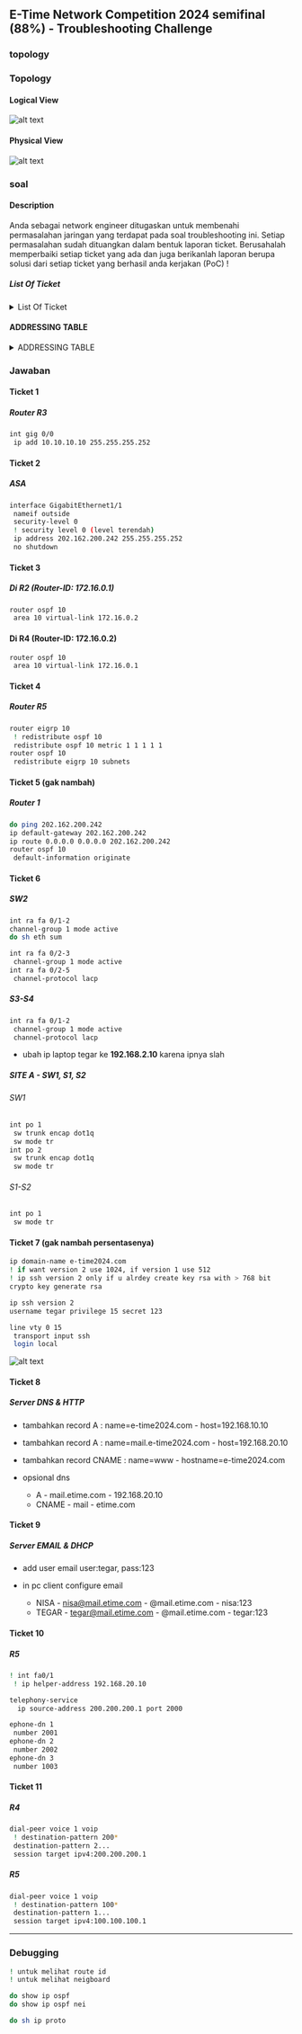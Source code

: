 ## E-Time Network Competition 2024 semifinal (88%) - Troubleshooting Challenge
### topology
### Topology
#### Logical View
![alt text](images/README/image.png)

#### Physical View
![alt text](images/README/image-2.png)

### soal
#### Description 
Anda sebagai network engineer ditugaskan untuk membenahi permasalahan jaringan yang terdapat pada soal troubleshooting ini. Setiap permasalahan sudah dituangkan dalam bentuk laporan ticket. Berusahalah memperbaiki setiap ticket yang ada dan juga berikanlah laporan berupa solusi dari setiap ticket yang berhasil anda kerjakan (PoC) !

##### List Of Ticket
<details>
<summary>List Of Ticket</summary>

##### Ticket 1
Terdapat laporan bahwasanya router backbone untuk koneksi p2p R1 dan R3 tidak bisa saling ping. Segera perbaiki ya!

##### Ticket 2
Karena sedang marak issue security, bos minta jaringannya dipasangkan firewall disisi terluar jaringan internet E-Time. Saat ini Firewall ASA baru dipasangkan saja belum ada konfigurasi. Coba kamu bantu setting Kearah interface router dengan nama “outside” dengan security level 0.

##### Ticket 3
Urgent!!, jaringan pada Site-A tidak berhasil terkoneksi ke jaringan ospf backbone, sehingga koneksi menjadi terganggu. Segera cari permasalahannya dan perbaiki!

##### Ticket 4
Info!!, jaringan pada Site-B menggunakan routing protokol eigrp. Sedangkan pada Site-A menggunakan routing protokol ospf. Bantu agar kedua routing tersebut dapat saling terkoneksi.

##### Ticket 5
Pada R1 merupakan router yang berperan menjadi ISP untuk memberikan internet kepada semua client dibawahnya, kamu diminta untuk menambahkan konfigurasi default route kearah upstream!

##### Ticket 6
Terjadi gangguan pada layanan etherchannel pada jaringan Site-B yang mengakibatkan jaringan protokol etherchannel tidak dapat berjalan. Mohon dicek dan diperbaiki!

##### Ticket 7
Tim support pada instansi etime ingin dapat mengakses perangkat router pada R1, R2 dan R3 secara remote dari laptop Tegar, buatkanlah akses remote tersebut dengan user tegar dan pass 123.

##### Ticket 8
Terdapat komplen bahwasanya layanan web pada server http hanya dapat diakses menggunakan alamat ip server. Tolong buatkan domain agar mempermudah akses ke web. Domain yang dibuatkan untuk akses ke web yaitu etime.com dan www.e-time2024.com dengan type A record dan juga CNAME.

##### Ticket 9
Karyawan atas nama tegar minta dibuatkan akun email ke tim IT agar bisa mengirimkan berkas berkas kerjaannya ke karyawan atas nama nisa. Saat ini yang sudah memiliki akun email hanya karyawan nisa. Segera buatkan dan setup dilaptopnya dengan nama user tegar dengan password 123.

##### Ticket 10
Ada laporan pada IP Phone pada Site-B tidak dapat digunakan untuk menelpon antar pegawai Tria dan Ikhwan, cek kenapa bisa terjadi dan selesaikan agar bisa digunakan untuk menelpon antar pegawai pada Site-B!

##### Ticket 11
Bos ingin layanan VoIP pada Site-A dan Site-B bisa terhubung satu sama lain agar komunikasi antar pegawai menjadi lebih mudah untuk dapat kordinasi antar site. coba kamu bantu konfigurasikan masalah ini tersolusikan.

##### Ticket 12
Setelah kamu mencoba memperbaiki semua ticket yang ada, kamu diminta bos untuk audit jaringan tersebut dengan menuliskan/mendokumentasikan semua services yang kamu temui kedalam file poc!

</details>

#### ADDRESSING TABLE
<details>
<summary>ADDRESSING TABLE</summary>

| Device | Interface | IP Address/Prefix        | Default Gateway        |
|--------|-----------|--------------------------|------------------------|
| R1-ISP | GI0/0     | 10.10.10.5/30            | -                      |
|        | GI0/1     | 10.10.10.9/30            | -                      |
|        | GI0/2     | 202.162.200.241/30       | 202.162.200.242/30     |
| R2     | GI0/0     | 10.10.10.6/30            | -                      |
|        | GI0/1     | 10.10.10.13/30           | -                      |
|        | GI0/2     | 172.16.0.1/29            | -                      |
| R3     | GI0/0     | 10.10.10.10/30           | -                      |
|        | GI0/1     | 10.10.10.14/30           | -                      |
|        | GI0/2     | 172.16.1.1/29            | -                      |
| R4     | GI0/0     | 172.16.0.2/29            | -                      |
|        | GI0/1     | 100.100.100.1/24         | -                      |
| R5     | Fa0/0     | 172.16.1.2/29            | -                      |
|        | Fa0/1     | 200.200.200.1/24         | -                      |
| SW1    | Fa/1      | 100.100.100.2/29         | -                      |
|        | VLAN 10   | 192.168.1.0/24           | 192.168.1.1            |
|        | VLAN 15   | 192.168.10.0/28          | 192.168.10.1           |
|        | VLAN 30   | 192.168.3.0/24           | 192.168.3.1            |
| SW2    | Fa/1      | 200.200.200.2/29         | -                      |
|        | VLAN 10   | 192.168.2.0/24           | 192.168.2.1            |
|        | VLAN 15   | 192.168.20.0/28          | 192.168.20.1           |
|        | VLAN 30   | 192.168.4.0/24           | 192.168.4.1            |
| SRV-1  | Fa0       | 192.168.10.10/28         | 192.168.10.1           |
| SRV-2  | Fa0       | 192.168.20.10/28         | 192.168.20.1           |
| NISA   | Fa0       | 192.168.1.10/24          | 192.168.1.1            |
| TEGAR  | Fa0       | 192.168.2.10/24          | 192.168.2.1            |
| VoIP-A | Fa0       | 192.168.3.0/24           | 192.168.3.1            |
| VoIP-B | Fa0       | 192.168.4.0/24           | 192.168.4.1            |
| FW     | G1/1      | 202.162.200.242/30       | -                      |

</details>

### Jawaban
#### Ticket 1
##### Router R3
```bash
int gig 0/0
 ip add 10.10.10.10 255.255.255.252
```

#### Ticket 2
##### ASA
```bash
interface GigabitEthernet1/1
 nameif outside
 security-level 0
 ! security level 0 (level terendah)
 ip address 202.162.200.242 255.255.255.252
 no shutdown
```

#### Ticket 3
##### Di R2 (Router-ID: 172.16.0.1)
```bash
router ospf 10
 area 10 virtual-link 172.16.0.2
```

#### Di R4 (Router-ID: 172.16.0.2)
```bash
router ospf 10
 area 10 virtual-link 172.16.0.1
```

#### Ticket 4
##### Router R5
```bash
router eigrp 10
 ! redistribute ospf 10 
 redistribute ospf 10 metric 1 1 1 1 1
router ospf 10
 redistribute eigrp 10 subnets 
```

#### Ticket 5 (gak nambah)
##### Router 1
```bash
do ping 202.162.200.242
ip default-gateway 202.162.200.242
ip route 0.0.0.0 0.0.0.0 202.162.200.242
router ospf 10
 default-information originate
```

#### Ticket 6
##### SW2
```bash
int ra fa 0/1-2
channel-group 1 mode active
do sh eth sum

int ra fa 0/2-3
 channel-group 1 mode active
int ra fa 0/2-5
 channel-protocol lacp
```

##### S3-S4
```bash
int ra fa 0/1-2 
 channel-group 1 mode active
 channel-protocol lacp
```

- ubah ip laptop tegar ke **192.168.2.10** karena ipnya slah

##### SITE A - SW1, S1, S2
###### SW1
```bash
int po 1
 sw trunk encap dot1q 
 sw mode tr
int po 2
 sw trunk encap dot1q 
 sw mode tr
```

###### S1-S2
```bash
int po 1
 sw mode tr
```

#### Ticket 7 (gak nambah persentasenya)
```bash
ip domain-name e-time2024.com
! if want version 2 use 1024, if version 1 use 512
! ip ssh version 2 only if u alrdey create key rsa with > 768 bit
crypto key generate rsa

ip ssh version 2
username tegar privilege 15 secret 123

line vty 0 15
 transport input ssh
 login local
```

![alt text](images/README/image-1.png)

#### Ticket 8
##### Server DNS & HTTP
- tambahkan record A        : name=e-time2024.com - host=192.168.10.10
- tambahkan record A        : name=mail.e-time2024.com - host=192.168.20.10
- tambahkan record CNAME    : name=www - hostname=e-time2024.com

- opsional dns
  - A - mail.etime.com - 192.168.20.10
  - CNAME - mail - etime.com

#### Ticket 9
##### Server EMAIL & DHCP
- add user email user:tegar, pass:123

- in pc client configure email
  - NISA - nisa@mail.etime.com - @mail.etime.com - nisa:123
  - TEGAR - tegar@mail.etime.com - @mail.etime.com - tegar:123

#### Ticket 10
##### R5
```bash
! int fa0/1
 ! ip helper-address 192.168.20.10

telephony-service
  ip source-address 200.200.200.1 port 2000

ephone-dn 1
 number 2001
ephone-dn 2
 number 2002
ephone-dn 3
 number 1003
```

#### Ticket 11
##### R4
```bash
dial-peer voice 1 voip 
 ! destination-pattern 200*
 destination-pattern 2...
 session target ipv4:200.200.200.1
```

##### R5
```bash
dial-peer voice 1 voip 
 ! destination-pattern 100*
 destination-pattern 1...
 session target ipv4:100.100.100.1
```

---

### Debugging
```bash
! untuk melihat route id
! untuk melihat neigboard

do show ip ospf 
do show ip ospf nei 

do sh ip proto
```